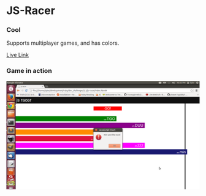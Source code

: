 # JS-Racer

### Cool

Supports multiplayer games, and has colors.

[Live Link](http://tgolson.com/projects/js-racer/)

### Game in action

![js-racer](game.png)